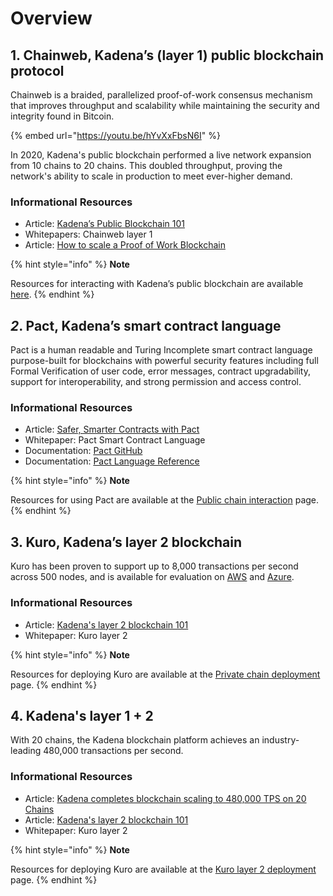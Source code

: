# Overview

## **1. Chainweb, Kadena’s (layer 1) public blockchain protocol** <a href="#1-chainweb-kadenas-public-blockchain-protocol" id="1-chainweb-kadenas-public-blockchain-protocol"></a>

Chainweb is a braided, parallelized proof-of-work consensus mechanism that improves throughput and scalability while maintaining the security and integrity found in Bitcoin.

{% embed url="https://youtu.be/hYvXxFbsN6I" %}

In 2020, Kadena's public blockchain performed a live network expansion from 10 chains to 20 chains. This doubled throughput, proving the network's ability to scale in production to meet ever-higher demand.

### **Informational Resources**

* Article: [Kadena’s Public Blockchain 101](https://medium.com/kadena-io/all-about-chainweb-101-and-faqs-6bd88c325b45)
* Whitepapers: Chainweb layer 1
* Article: [How to scale a Proof of Work Blockchain](https://medium.com/kadena-io/how-to-scale-a-proof-of-work-blockchain-9233e5b4b62)

{% hint style="info" %}
**Note**

Resources for interacting with Kadena’s public blockchain are available [here](https://docs.kadena.io/build/resources/pact-resources).
{% endhint %}

## _2_**. Pact, Kadena’s smart contract language** <a href="#3-pact-kadenas-smart-contract-language" id="3-pact-kadenas-smart-contract-language"></a>

Pact is a human readable and Turing Incomplete smart contract language purpose-built for blockchains with powerful security features including full Formal Verification of user code, error messages, contract upgradability, support for interoperability, and strong permission and access control.

### **Informational Resources**

* Article: [Safer, Smarter Contracts with Pact](https://medium.com/kadena-io/safer-smarter-contracts-with-pact-e86b9ccaca9f)
* Whitepaper: Pact Smart Contract Language
* Documentation: [Pact GitHub](https://github.com/kadena-io/pact)
* Documentation: [Pact Language Reference](https://pact-language.readthedocs.io/en/latest/pact-reference.html)

{% hint style="info" %}
**Note**

Resources for using Pact are available at the [Public chain interaction](https://kadena-io.github.io/kadena-docs/Public-Chain-Docs.html) page.
{% endhint %}

## **3. Kuro, Kadena’s layer 2 blockchain** <a href="#2-kuro-kadenas-private-blockchain" id="2-kuro-kadenas-private-blockchain"></a>

Kuro has been proven to support up to 8,000 transactions per second across 500 nodes, and is available for evaluation on [AWS](https://aws.amazon.com/marketplace/pp/Kadena-LLC-Kadena-Blockchain-for-Enterprise-Commun/B07MKMKP4F) and [Azure](https://azuremarketplace.microsoft.com/en-ca/marketplace/apps/kadenallc.scalablebft?tab=Overview).

### **Informational Resources**

* Article: [Kadena's layer 2 blockchain 101](https://medium.com/kadena-io/scalablebft-kadenas-private-blockchain-101-c99895c0fd50)
* Whitepaper: Kuro layer 2

{% hint style="info" %}
**Note**

Resources for deploying Kuro are available at the [Private chain deployment](https://kadena-io.github.io/kadena-docs/Private-Chain-Docs.html) page.
{% endhint %}

## **4. Kadena's layer 1 + 2** <a href="#2-kuro-kadenas-private-blockchain" id="2-kuro-kadenas-private-blockchain"></a>

With 20 chains, the Kadena blockchain platform achieves an industry-leading 480,000 transactions per second.

### **Informational Resources**

* Article: [Kadena completes blockchain scaling to 480,000 TPS on 20 Chains](https://medium.com/kadena-io/kadena-completes-hybrid-blockchain-scaling-to-480-000-transactions-per-second-on-20-chains-5a652295533c)
* Article: [Kadena's layer 2 blockchain 101](https://medium.com/kadena-io/scalablebft-kadenas-private-blockchain-101-c99895c0fd50)
* Whitepaper: Kuro layer 2

{% hint style="info" %}
**Note**

Resources for deploying Kuro are available at the [Kuro layer 2 deployment](https://docs.kadena.io/build/kuro-layer-2) page.
{% endhint %}
